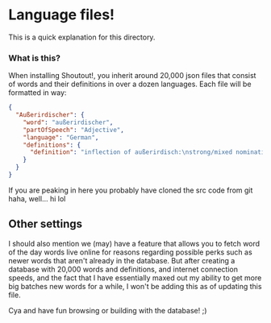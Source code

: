 # Language files!

This is a quick explanation for this directory.


### What is this?

When installing Shoutout!, you inherit around 20,000 json files that consist of words and their definitions in over a dozen
languages. Each file will be formatted in way:

```json
{
  "Außerirdischer": {
    "word": "außerirdischer",
    "partOfSpeech": "Adjective",
    "language": "German",
    "definitions": {
      "definition": "inflection of außerirdisch:\nstrong/mixed nominative masculine singular\nstrong genitive/dative feminine singular\nstrong genitive plural"
    }
  }
}
```

If you are peaking in here you probably have cloned the src code from git haha, well... hi lol


## Other settings

I should also mention we (may) have a feature that allows you to fetch word of the day words live online for reasons
regarding possible perks such as newer words that aren't already in the database. But after creating a database with 20,000
words and definitions, and internet connection speeds, and the fact that I have essentially maxed out my ability to
get more big batches new words for a while, I won't be adding this as of updating this file.


Cya and have fun browsing or building with the database! ;)